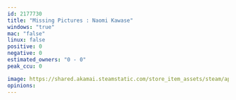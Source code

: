 ```yaml
---
id: 2177730
title: "Missing Pictures : Naomi Kawase"
windows: "true"
mac: "false"
linux: false
positive: 0
negative: 0
estimated_owners: "0 - 0"
peak_ccu: 0

image: https://shared.akamai.steamstatic.com/store_item_assets/steam/apps/2177730/header.jpg?t=1669902254
opinions:
---
```


